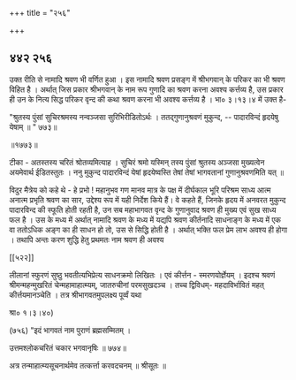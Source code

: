 +++
title = "२५६"

+++


## ४४२ २५६
उक्त रीति से नामादि श्रवण भी वर्णित हुआ । इस नामादि श्रवण प्रसङ्ग में श्रीभगवान् के परिकर का भी श्रवण विहित है । अर्थात् जिस प्रकार श्रीभगवान् के नाम रूप गुणादि का श्रवण करना अवश्य कर्त्तव्य है, उस प्रकार ही उन के नित्य सिद्ध परिकर वृन्द की कथा श्रवण करना भी अवश्य कर्त्तव्य है । भा० ३।१३।४ में उक्त है- 

"श्रुतस्य पुंसां सुचिरश्रमस्य नन्वञ्जसा सुरिभिरीडितोऽर्थः । ततद्गुणानुश्रवणं मुकुन्द, -- पादारविन्दं हृदयेषु येषाम् ॥ " ७७३॥ 

॥१७७३॥ 

टीका - अतस्तस्य चरितं श्रोतव्यमित्याह । सुचिरं श्रमो यस्मिन् तस्य पुंसां श्रुतस्य अञ्जसा मुख्यत्वेन अयमेवार्थ ईडितस्तुतः । ननु मुकुन्द पादारविन्दं येषां हृदयेष्वस्ति तेषां तेषां भागवतानां गुणानुश्रवणमिति यत् ॥ 

विदुर मैत्रेय को कहे थे - हे प्रभो ! महानुभव गण मानव मात्र के पक्ष में दीर्घकाल भूरि परिश्रम साध्य आत्म अनात्म प्रभृति श्रवण का सार, उद्देश्य रूप में यही निर्देश किये हैं। वे कहते हैं, जिनके हृदय में अनवरत मुकुन्द पादारविन्द की स्फूति होती रहती है, उन सब महाभागवत वृन्द के गुणानुवाद श्रवण ही मुख्य एवं सुख साध्य फल है । उस के मध्य में अर्थात् नामादि श्रवण के मध्य में यद्यपि श्रवण कीर्तनादि साधनाङ्ग के मध्य में एक वा ततोऽधिक अङ्ग का ही साधन हो तो, उस से सिद्धि होती है । अर्थात् भक्ति फल प्रेम लाभ अवश्य ही होगा । तथापि अन्तः करण शुद्धि हेतु प्रथमतः नाम श्रवण ही अवश्य 

[[५२२]] 

लीलानां स्फुरणं सुष्ठु भवतीत्यभिप्रेत्य साधनक्रमो लिखितः । एवं कीर्त्तन - स्मरणयोर्ज्ञेयम् । इदश्च श्रवणं श्रीमन्महन्मुखरितं चेन्महामाहात्म्यम्, जातरुचीनां परमसुखदञ्च । तच्च द्विविधम्- महदाविर्भावितं महत् कीर्त्तयमानञ्चेति । तत्र श्रीभागवतमुपलक्ष्य पूर्व्वं यथा 

श्रा० १।३।४०) 

(७५६) "इदं भागवतं नाम पुराणं ब्रह्मसम्मितम् । 

उत्तमश्लोकचरितं चकार भगवानृषिः ॥ ७७४॥ 

अत्र तन्माहात्म्यसूचनार्थमेव तत्कर्त्ता करवदचनम् ॥ श्रीसूतः ॥ 

